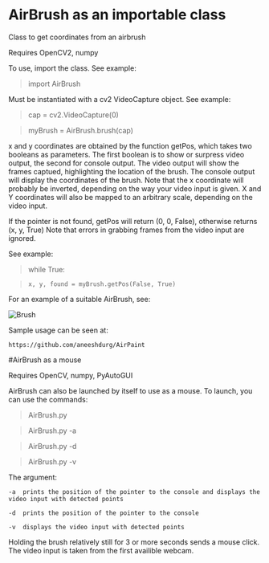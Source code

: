 # AirBrush as an importable class
Class to get coordinates from an airbrush

Requires OpenCV2, numpy

To use, import the class. See example:

>import AirBrush

Must be instantiated with a cv2 VideoCapture object. See example:

>cap = cv2.VideoCapture(0)

>myBrush = AirBrush.brush(cap)

x and y coordinates are obtained by the function getPos, which takes two booleans 
as parameters. The first boolean is to show or surpress video output, the second
for console output. The video output will show the frames captued, highlighting
the location of the brush. The console output will display the coordinates of the brush.
Note that the x coordinate will probably be inverted, depending on the way your video
input is given. X and Y coordinates will also be mapped to an arbitrary scale, depending on the video input.

If the pointer is not found, getPos will return (0, 0, False), otherwise returns (x, y, True) 
Note that errors in grabbing frames from the video input are ignored.

See example:

>while True:

>     x, y, found = myBrush.getPos(False, True)

For an example of a suitable AirBrush, see:

![Brush](http://i.imgur.com/K6bKWJx.jpg "Brush")

Sample usage can be seen at:
	
	https://github.com/aneeshdurg/AirPaint

#AirBrush as a mouse

Requires OpenCV, numpy, PyAutoGUI

AirBrush can also be launched by itself to use as a mouse. To launch, you can use the commands:
>AirBrush.py

>AirBrush.py -a

>AirBrush.py -d

>AirBrush.py -v

The argument:

	-a 	prints the position of the pointer to the console and displays the video input with detected points

	-d  prints the position of the pointer to the console

	-v  displays the video input with detected points

Holding the brush relatively still for 3 or more seconds sends a mouse click.
The video input is taken from the first availible webcam.
